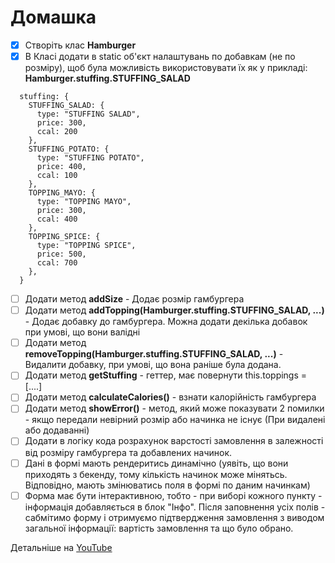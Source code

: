 # Домашка
- [x] Створіть клас **Hamburger**
- [x] В Класі додати в static об'єкт налаштувань по добавкам (не по розміру), щоб була можливість використовувати їх як у прикладі: **Hamburger.stuffing.STUFFING_SALAD**
```
  stuffing: {
    STUFFING_SALAD: {
      type: "STUFFING SALAD",
      price: 300,
      ccal: 200
    },
    STUFFING_POTATO: {
      type: "STUFFING POTATO",
      price: 400,
      ccal: 100
    },
    TOPPING_MAYO: {
      type: "TOPPING MAYO",
      price: 300,
      ccal: 400
    },
    TOPPING_SPICE: {
      type: "TOPPING SPICE",
      price: 500,
      ccal: 700
    },
  }
```
- [ ] Додати метод **addSize** - Додає розмір гамбургера
- [ ] Додати метод **addTopping(Hamburger.stuffing.STUFFING_SALAD, ...)** - Додає добавку до гамбургера. Можна додати декілька добавок при умові, що вони валідні
- [ ] Додати метод **removeTopping(Hamburger.stuffing.STUFFING_SALAD, ...)** - Видалити добавку, при умові, що вона раніше була додана.
- [ ] Додати метод **getStuffing** - геттер, має повернути this.toppings = [....]
- [ ] Додати метод **calculateCalories()** - взнати калорійність гамбургера
- [ ] Додати метод **showError()** - метод, який може показувати 2 помилки - якщо передали невірний розмір або начинка не існує (При видалені або додаванні)
- [ ] Додати в логіку кода розрахунок варстості замовлення в залежності від розміру гамбургера та добавлених начинок.
- [ ] Дані в формі мають рендеритись динамічно (уявіть, що вони приходять з бекенду, тому кількість начинок може мінятьсь. Відповідно, мають змінюватись поля в формі по даним начинкам)
- [ ] Форма має бути інтерактивною, тобто - при виборі кожного пункту - інформація добавляється в блок "Інфо". Після заповнення усіх полів - сабмітимо форму і отримуємо підтвердження замовлення з виводом загальної інформації: вартість замовлення та що було обрано.

Детальніше на [YouTube](https://www.youtube.com/watch?v=FdJXDWD5r4w)
